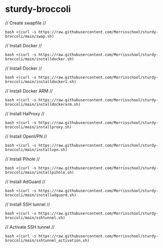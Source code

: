 # sturdy-broccoli

// Create swapfile //
```
bash <(curl -s https://raw.githubusercontent.com/Morrisschool/sturdy-broccoli/main/swap.sh)
```

// Install Docker //
```
bash <(curl -s https://raw.githubusercontent.com/Morrisschool/sturdy-broccoli/main/installdocker.sh)
```

// Install Docker //<br />
```
bash <(curl -s https://raw.githubusercontent.com/Morrisschool/sturdy-broccoli/main/installdocker1.sh)
```

// Install Docker ARM //<br />
```
bash <(curl -s https://raw.githubusercontent.com/Morrisschool/sturdy-broccoli/main/installdockerarm.sh)
```

// Install HaProxy //<br />
```
bash <(curl -s https://raw.githubusercontent.com/Morrisschool/sturdy-broccoli/main/installproxy.sh)
```


// Install OpenVPN //<br />
```
bash <(curl -s https://raw.githubusercontent.com/Morrisschool/sturdy-broccoli/main/installvpn.sh)
```

// Install Pihole //<br />
```
bash <(curl -s https://raw.githubusercontent.com/Morrisschool/sturdy-broccoli/main/installpihole.sh)
```

// Install AdGuard //<br />
```
bash <(curl -s https://raw.githubusercontent.com/Morrisschool/sturdy-broccoli/main/installadguard.sh)
```

// Install SSH tunnel //<br />
```
bash <(curl -s https://raw.githubusercontent.com/Morrisschool/sturdy-broccoli/main/sshtunnel.sh)
```

// Activate SSH tunnel //<br />
```
bash <(curl -s https://raw.githubusercontent.com/Morrisschool/sturdy-broccoli/main/sshtunnel_activation.sh)
```
